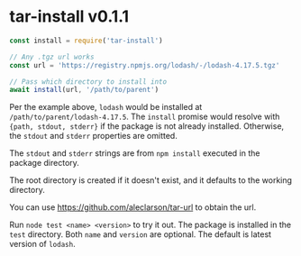 # tar-install v0.1.1

```js
const install = require('tar-install')

// Any .tgz url works
const url = 'https://registry.npmjs.org/lodash/-/lodash-4.17.5.tgz'

// Pass which directory to install into
await install(url, '/path/to/parent')
```

Per the example above, `lodash` would be installed at `/path/to/parent/lodash-4.17.5`.
The `install` promise would resolve with `{path, stdout, stderr}` if the package is not
already installed. Otherwise, the `stdout` and `stderr` properties are omitted.

The `stdout` and `stderr` strings are from `npm install` executed in the package directory.

The root directory is created if it doesn't exist, and
it defaults to the working directory.

You can use https://github.com/aleclarson/tar-url to obtain the url.

Run `node test <name> <version>` to try it out. The package is installed in the `test`
directory. Both `name` and `version` are optional. The default is latest version of
`lodash`.
